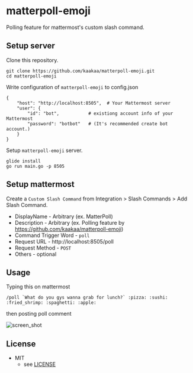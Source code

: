 # matterpoll-emoji

Polling feature for mattermost's custom slash command.

## Setup server

Clone this repository.
```
git clone https://github.com/kaakaa/matterpoll-emoji.git
cd matterpoll-emoji
```

Write configuration of `matterpoll-emoji` to config.json
```
{
	"host": "http://localhost:8505",  # Your Mattermost server
	"user": {
		"id": "bot",           # existiong account info of your Mattermost
		"password": "botbot"   # (It's recommended create bot account.)
	}
}
```

Setup `matterpoll-emoji` server.
```
glide install
go run main.go -p 8505
```

## Setup mattermost

Create a `Custom Slash Command` from Integration > Slash Commands > Add Slash Command.

* DisplayName - Arbitrary (ex. MatterPoll)
* Description - Arbitrary (ex. Polling feature by https://github.com/kaakaa/matterpoll-emoji)
* Command Trigger Word - `poll`
* Request URL - http://localhost:8505/poll
* Request Method - `POST`
* Others - optional

## Usage

Typing this on mattermost

```
/poll `What do you gys wanna grab for lunch?` :pizza: :sushi: :fried_shrimp: :spaghetti: :apple:
```

then posting poll comment

![screen_shot](https://raw.githubusercontent.com/kaakaa/matterpoll-emoji/master/matterpoll-emoji.png)

## License
* MIT
  * see [LICENSE](LICENSE)

